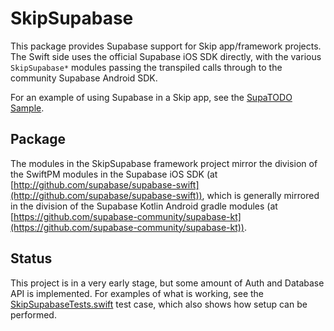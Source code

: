 # SkipSupabase

This package provides Supabase support for Skip app/framework projects.
The Swift side uses the official Supabase iOS SDK directly,
with the various `SkipSupabase*` modules passing the transpiled calls
through to the community Supabase Android SDK.

For an example of using Supabase in a Skip app, see the
[SupaTODO Sample](https://github.com/skiptools/skipapp-supatodo/).

## Package

The modules in the SkipSupabase framework project mirror the division of the SwiftPM
modules in the Supabase iOS SDK (at [http://github.com/supabase/supabase-swift](http://github.com/supabase/supabase-swift)),
which is generally mirrored in the division of the Supabase Kotlin Android gradle modules (at [https://github.com/supabase-community/supabase-kt](https://github.com/supabase-community/supabase-kt)).

## Status

This project is in a very early stage, but some amount of Auth and Database API is implemented.
For examples of what is working, see the [SkipSupabaseTests.swift](https://github.com/skiptools/skip-supabase/blob/main/Tests/SkipSupabaseTests/SkipSupabaseTests.swift)
test case, which also shows how setup can be performed.